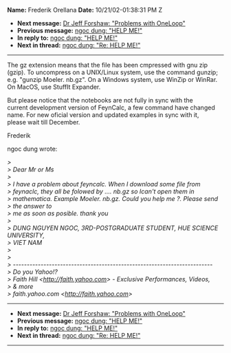 **Name:** Frederik Orellana
**Date:** 10/21/02-01:38:31 PM Z

  - **Next message:** [Dr Jeff Forshaw: "Problems with
    OneLoop"](0104.html)
  - **Previous message:** [ngoc dung: "HELP ME\!"](0102.html)
  - **In reply to:** [ngoc dung: "HELP ME\!"](0102.html)
  - **Next in thread:** [ngoc dung: "Re: HELP ME\!"](0105.html)

-----

The gz extension means that the file has been cmpressed with gnu zip  
(gzip). To uncompress on a UNIX/Linux system, use the command gunzip;  
e.g. "gunzip Moeler. nb.gz". On a Windows system, use WinZip or
WinRar.  
On MacOS, use StuffIt Expander.  

But please notice that the notebooks are not fully in sync with the  
current development version of FeynCalc, a few command have changed  
name. For new oficial version and updated examples in sync with it,  
please wait till December.  

Frederik  

ngoc dung wrote:  

*\>*  
*\> Dear Mr or Ms*  
*\>*  
*\> I have a problem about feyncalc. When I download some file from*  
*\> feynaclc, they all be folowed by .... nb.gz so Ican't open them
in*  
*\> mathematica. Example Moeler. nb.gz. Could you help me ?. Please
send*  
*\> the answer to*  
*\> me as soon as posible. thank you*  
*\>*  
*\> DUNG NGUYEN NGOC, 3RD-POSTGRADUATE STUDENT, HUE SCIENCE
UNIVERSITY,*  
*\> VIET NAM*  
*\>*  
*\>*  
*\>
------------------------------------------------------------------------*  
*\> Do you Yahoo\!?*  
*\> Faith Hill \<<http://faith.yahoo.com>\> - Exclusive Performances,
Videos,*  
*\> & more*  
*\> faith.yahoo.com \<<http://faith.yahoo.com>\>*  

-----

  - **Next message:** [Dr Jeff Forshaw: "Problems with
    OneLoop"](0104.html)
  - **Previous message:** [ngoc dung: "HELP ME\!"](0102.html)
  - **In reply to:** [ngoc dung: "HELP ME\!"](0102.html)
  - **Next in thread:** [ngoc dung: "Re: HELP ME\!"](0105.html)

-----


